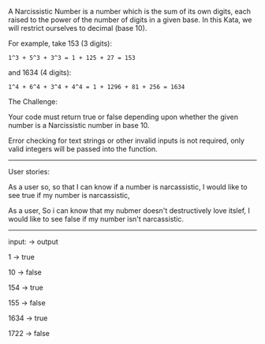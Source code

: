 A Narcissistic Number is a number which is the sum of its own digits, each raised to the power of the number of digits in a given base. In this Kata, we will restrict ourselves to decimal (base 10).

For example, take 153 (3 digits):

    1^3 + 5^3 + 3^3 = 1 + 125 + 27 = 153

and 1634 (4 digits):

    1^4 + 6^4 + 3^4 + 4^4 = 1 + 1296 + 81 + 256 = 1634

The Challenge:

Your code must return true or false depending upon whether the given number is a Narcissistic number in base 10.

Error checking for text strings or other invalid inputs is not required, only valid integers will be passed into the function.

---

User stories:

As a user so,
so that I can know if a number is narcassistic,
I would like to see true if my number is narcassistic,

As a user,
So i can know that my nubmer doesn't destructively love itslef,
I would like to see false if my number isn't narcassistic.

---

input: -> output

1 -> true

10 -> false

154 -> true

155 -> false

1634 -> true

1722 -> false
